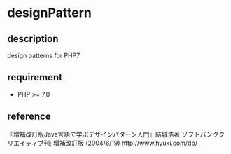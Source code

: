 # designPattern

## description

design patterns for PHP7

## requirement

* PHP >= 7.0

## reference

『増補改訂版Java言語で学ぶデザインパターン入門』結城浩著
ソフトバンククリエイティブ刊; 増補改訂版 (2004/6/19)
http://www.hyuki.com/dp/
